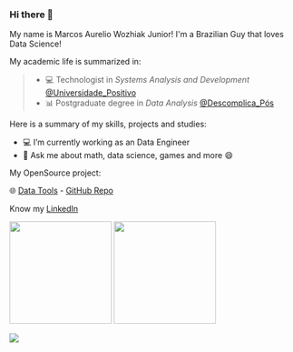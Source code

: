 ### Hi there 👋

My name is Marcos Aurelio Wozhiak Junior!
I'm a Brazilian Guy that loves Data Science!

My academic life is summarized in:
 > - 💻 Technologist in *Systems Analysis and Development* [@Universidade_Positivo](https://www.up.edu.br/)
 > - 📊 Postgraduate degree in *Data Analysis* [@Descomplica_Pós](https://descomplica.com.br/pos-graduacao/)

Here is a summary of my skills, projects and studies:

- 💻 I’m currently working as an Data Engineer
- 💬 Ask me about math, data science, games and more 😄

My OpenSource project:

🌐 [Data Tools](http://datatools.jvmsolutions.tech/) - [GitHub Repo](https://github.com/aureliowozhiak/data_collection_tools)


Know my [LinkedIn](https://www.linkedin.com/in/aureliowozhiak/)


<img height="180em" src="https://github-readme-stats.vercel.app/api?username=aureliowozhiak&show_icons=true&theme=dark&include_all_commits=true&count_private=true"/>  <img height="180em" src="https://github-readme-stats.vercel.app/api/top-langs/?username=aureliowozhiak&layout=compact&langs_count=7&theme=dark"/>
</div>

![](https://rockntech.com.br/wp-content/uploads/2014/06/gifs-malucos-incompreensiveis_6.gif)
